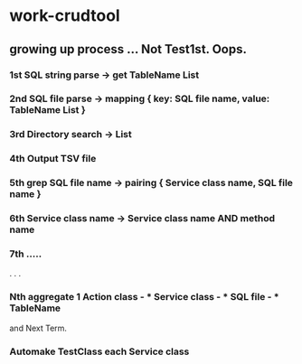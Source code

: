 # work-crudtool

## growing up process ... Not Test1st. Oops.

### 1st SQL string parse -> get TableName List

### 2nd SQL file parse -> mapping { key: SQL file name, value: TableName List }

### 3rd Directory search -> List<Map>

### 4th Output TSV file

### 5th grep SQL file name -> pairing { Service class name, SQL file name }

### 6th Service class name -> Service class name AND method name

### 7th .....

  .
  .
  .

### Nth aggregate 1 Action class - * Service class - * SQL file - * TableName


  and Next Term.

### Automake TestClass each Service class
